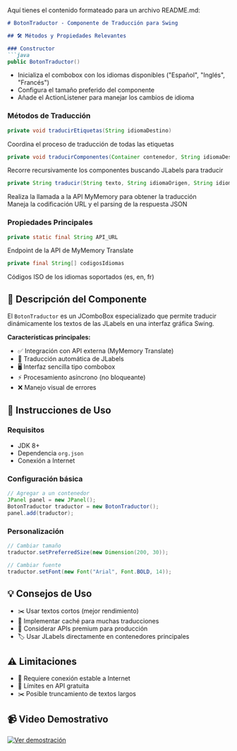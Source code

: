 Aquí tienes el contenido formateado para un archivo README.md:

```markdown
# BotonTraductor - Componente de Traducción para Swing

## 🛠️ Métodos y Propiedades Relevantes

### Constructor
```java
public BotonTraductor()
```
- Inicializa el combobox con los idiomas disponibles ("Español", "Inglés", "Francés")
- Configura el tamaño preferido del componente
- Añade el ActionListener para manejar los cambios de idioma

### Métodos de Traducción
```java
private void traducirEtiquetas(String idiomaDestino)
```
Coordina el proceso de traducción de todas las etiquetas

```java
private void traducirComponentes(Container contenedor, String idiomaDestino)
```
Recorre recursivamente los componentes buscando JLabels para traducir

```java
private String traducir(String texto, String idiomaOrigen, String idiomaDestino)
```
Realiza la llamada a la API MyMemory para obtener la traducción  
Maneja la codificación URL y el parsing de la respuesta JSON

### Propiedades Principales
```java
private static final String API_URL
```
Endpoint de la API de MyMemory Translate

```java
private final String[] codigosIdiomas
```
Códigos ISO de los idiomas soportados (es, en, fr)

## 📌 Descripción del Componente

El `BotonTraductor` es un JComboBox especializado que permite traducir dinámicamente los textos de las JLabels en una interfaz gráfica Swing. 

**Características principales:**
- ✅ Integración con API externa (MyMemory Translate)
- 🔄 Traducción automática de JLabels
- 🖥️ Interfaz sencilla tipo combobox
- ⚡ Procesamiento asíncrono (no bloqueante)
- ❌ Manejo visual de errores

## 🚀 Instrucciones de Uso

### Requisitos
- JDK 8+
- Dependencia `org.json`
- Conexión a Internet

### Configuración básica
```java
// Agregar a un contenedor
JPanel panel = new JPanel();
BotonTraductor traductor = new BotonTraductor();
panel.add(traductor);
```

### Personalización
```java
// Cambiar tamaño
traductor.setPreferredSize(new Dimension(200, 30));

// Cambiar fuente
traductor.setFont(new Font("Arial", Font.BOLD, 14));
```

## 💡 Consejos de Uso
- ✂️ Usar textos cortos (mejor rendimiento)
- 💾 Implementar caché para muchas traducciones
- 🔐 Considerar APIs premium para producción
- 🏷️ Usar JLabels directamente en contenedores principales

## ⚠️ Limitaciones
- 📶 Requiere conexión estable a Internet
- 🚧 Límites en API gratuita
- ✂️ Posible truncamiento de textos largos

## 📹 Video Demostrativo
[![Ver demostración](https://img.youtube.com/vi/A8xkXDZQa8o/0.jpg)](https://youtu.be/A8xkXDZQa8o)
```
